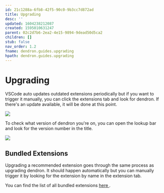 ```yaml
---
id: 21c1288a-6fb8-42f5-90c0-9b3cc7d872ad
title: Upgrading
desc: ''
updated: 1604238212087
created: 1595010631247
parent: 02c2d7b6-2ea2-4e15-9894-9dead50d5ca2
children: []
stub: false
nav_order: 1.2
fname: dendron.guides.upgrading
hpath: dendron.guides.upgrading
---
```

# Upgrading

VSCode auto updates outdated extensions periodically but if you want to trigger it manually, you can click the extensions tab and look for dendron. If there's an update available, it will be done at this point.

<a href="https://www.loom.com/share/796a10cab7204733877e7f708b6aaaca">
<img style="" src="https://cdn.loom.com/sessions/thumbnails/796a10cab7204733877e7f708b6aaaca-with-play.gif"> 
</a>

To check what version of dendron you're on, you can open the lookup bar and look for the version number in the title. 

![](assets/2020-07-17-11-40-55.png)

## Bundled Extensions

Upgrading a recommended extension goes through the same process as upgrading dendron. It should happen automatically but you can manually trigger it by looking for the extension by name in the extension tab. 

You can find the list of all bundled extensions [here ](301e4129-6933-4be7-a4bd-8125171360d8).

